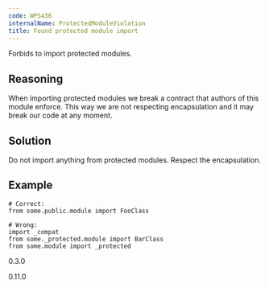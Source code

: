 ```yaml
---
code: WPS436
internalName: ProtectedModuleViolation
title: Found protected module import
---
```


Forbids to import protected modules.

## Reasoning
When importing protected modules we break a contract that authors of
this module enforce. This way we are not respecting encapsulation
and it may break our code at any moment.

## Solution
Do not import anything from protected modules. Respect the
encapsulation.

## Example

    # Correct:
    from some.public.module import FooClass
    
    # Wrong:
    import _compat
    from some._protected.module import BarClass
    from some.module import _protected

<div class="versionadded">

0.3.0

</div>

<div class="versionchanged">

0.11.0

</div>